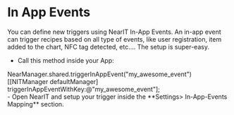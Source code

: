 # In App Events

You can define new triggers using NearIT In-App Events.
An in-app event can trigger recipes based on all type of events, like user registration, item added to the chart, NFC tag detected, etc....
The setup is super-easy. 
- Call this method inside your App:
<div class="code-swift">
NearManager.shared.triggerInAppEvent("my_awesome_event")
</div>
<div class="code-objc">
[[NITManager defaultManager] triggerInAppEventWithKey:@"my_awesome_event"];
</div>
- Open NearIT and setup your trigger inside the **Settings> In-App-Events Mapping** section.
